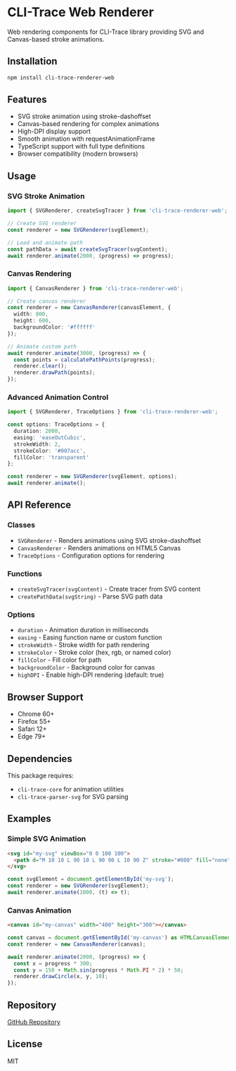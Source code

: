 # CLI-Trace Web Renderer

Web rendering components for CLI-Trace library providing SVG and Canvas-based stroke animations.

## Installation

```bash
npm install cli-trace-renderer-web
```

## Features

- SVG stroke animation using stroke-dashoffset
- Canvas-based rendering for complex animations
- High-DPI display support
- Smooth animation with requestAnimationFrame
- TypeScript support with full type definitions
- Browser compatibility (modern browsers)

## Usage

### SVG Stroke Animation

```typescript
import { SVGRenderer, createSvgTracer } from 'cli-trace-renderer-web';

// Create SVG renderer
const renderer = new SVGRenderer(svgElement);

// Load and animate path
const pathData = await createSvgTracer(svgContent);
await renderer.animate(2000, (progress) => progress);
```

### Canvas Rendering

```typescript
import { CanvasRenderer } from 'cli-trace-renderer-web';

// Create canvas renderer
const renderer = new CanvasRenderer(canvasElement, {
  width: 800,
  height: 600,
  backgroundColor: '#ffffff'
});

// Animate custom path
await renderer.animate(3000, (progress) => {
  const points = calculatePathPoints(progress);
  renderer.clear();
  renderer.drawPath(points);
});
```

### Advanced Animation Control

```typescript
import { SVGRenderer, TraceOptions } from 'cli-trace-renderer-web';

const options: TraceOptions = {
  duration: 2000,
  easing: 'easeOutCubic',
  strokeWidth: 2,
  strokeColor: '#007acc',
  fillColor: 'transparent'
};

const renderer = new SVGRenderer(svgElement, options);
await renderer.animate();
```

## API Reference

### Classes

- `SVGRenderer` - Renders animations using SVG stroke-dashoffset
- `CanvasRenderer` - Renders animations on HTML5 Canvas
- `TraceOptions` - Configuration options for rendering

### Functions

- `createSvgTracer(svgContent)` - Create tracer from SVG content
- `createPathData(svgString)` - Parse SVG path data

### Options

- `duration` - Animation duration in milliseconds
- `easing` - Easing function name or custom function
- `strokeWidth` - Stroke width for path rendering
- `strokeColor` - Stroke color (hex, rgb, or named color)
- `fillColor` - Fill color for path
- `backgroundColor` - Background color for canvas
- `highDPI` - Enable high-DPI rendering (default: true)

## Browser Support

- Chrome 60+
- Firefox 55+
- Safari 12+
- Edge 79+

## Dependencies

This package requires:
- `cli-trace-core` for animation utilities
- `cli-trace-parser-svg` for SVG parsing

## Examples

### Simple SVG Animation

```html
<svg id="my-svg" viewBox="0 0 100 100">
  <path d="M 10 10 L 90 10 L 90 90 L 10 90 Z" stroke="#000" fill="none"/>
</svg>
```

```typescript
const svgElement = document.getElementById('my-svg');
const renderer = new SVGRenderer(svgElement);
await renderer.animate(1000, (t) => t);
```

### Canvas Animation

```html
<canvas id="my-canvas" width="400" height="300"></canvas>
```

```typescript
const canvas = document.getElementById('my-canvas') as HTMLCanvasElement;
const renderer = new CanvasRenderer(canvas);

await renderer.animate(2000, (progress) => {
  const x = progress * 300;
  const y = 150 + Math.sin(progress * Math.PI * 2) * 50;
  renderer.drawCircle(x, y, 10);
});
```

## Repository

[GitHub Repository](https://github.com/sicmundu/cli-trace)

## License

MIT
